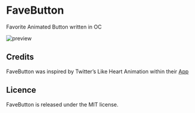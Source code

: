 # FaveButton



Favorite Animated Button written in OC


![preview](https://github.com/tljackyi/fave-button/blob/master/Favorite.gif)



## Credits

FaveButton was inspired by Twitter’s Like Heart Animation within their [App](https://itunes.apple.com/us/app/twitter/id333903271)


## Licence

FaveButton is released under the MIT license.











